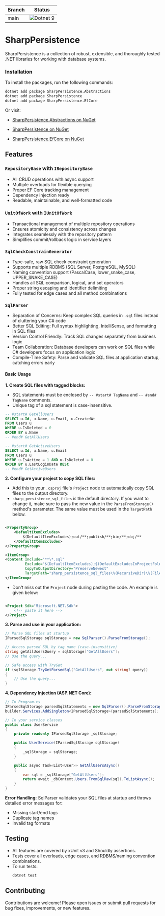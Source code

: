 | Branch | Status                                                                                                                |
|--------|-----------------------------------------------------------------------------------------------------------------------|
| main   | ![Dotnet 9](https://github.com/md-redwan-hossain/SharpPersistence/actions/workflows/dotnet.yml/badge.svg?branch=main) |

# SharpPersistence

SharpPersistence is a collection of robust, extensible, and thoroughly tested .NET libraries for working with database
systems.

### Installation

To install the packages, run the following commands:

```bash
dotnet add package SharpPersistence.Abstractions
dotnet add package SharpPersistence
dotnet add package SharpPersistence.EfCore
```

Or visit:

- [SharpPersistence.Abstractions on NuGet](https://www.nuget.org/packages/SharpPersistence.Abstractions/)

- [SharpPersistence on NuGet](https://www.nuget.org/packages/SharpPersistence/)

- [SharpPersistence.EfCore on NuGet](https://www.nuget.org/packages/SharpPersistence.EfCore/)

## Features

### **`RepositoryBase` with `IRepositoryBase`**

- All CRUD operations with async support
- Multiple overloads for flexible querying
- Proper EF Core tracking management
- Dependency injection ready
- Readable, maintainable, and well-formatted code

### **`UnitOfWork` with `IUnitOfWork`**

- Transactional management of multiple repository operations
- Ensures atomicity and consistency across changes
- Integrates seamlessly with the repository pattern
- Simplifies commit/rollback logic in service layers

### **`SqlCheckConstrainGenerator`**

- Type-safe, raw SQL check constraint generation
- Supports multiple RDBMS (SQL Server, PostgreSQL, MySQL)
- Naming convention support (PascalCase, lower_snake_case, UPPER_SNAKE_CASE)
- Handles all SQL comparison, logical, and set operators
- Proper string escaping and identifier delimiting
- Fully tested for edge cases and all method combinations

### **`SqlParser`**

- Separation of Concerns: Keep complex SQL queries in `.sql` files instead of cluttering your C# code
- Better SQL Editing: Full syntax highlighting, IntelliSense, and formatting in SQL files
- Version Control Friendly: Track SQL changes separately from business logic
- Team Collaboration: Database developers can work on SQL files while C# developers focus on application logic
- Compile-Time Safety: Parse and validate SQL files at application startup, catching errors early

#### Basic Usage

**1. Create SQL files with tagged blocks:**

- SQL statements must be enclosed by `-- #start# TagName` and `-- #end# TagName` comments.
- Unique tag of a sql statement is case-insensitive.

```sql
-- #start# GetAllUsers
SELECT u.Id, u.Name, u.Email, u.CreatedAt
FROM Users u
WHERE u.IsDeleted = 0
ORDER BY u.Name
-- #end# GetAllUsers

-- #start# GetActiveUsers
SELECT u.Id, u.Name, u.Email
FROM Users u
WHERE u.IsActive = 1 AND u.IsDeleted = 0
ORDER BY u.LastLoginDate DESC
-- #end# GetActiveUsers
```

**2. Configure your project to copy SQL files:**

- Add this to your `.csproj` file's `Project` node to automatically copy SQL files to the output directory.
- `sharp_persistence_sql_files` is the default directory. If you want to change it, make sure to pass the new value in
  the `ParseFromStorage()` method's parameter. The same value must be used in the `TargetPath` below.

```xml

<PropertyGroup>
    <DefaultItemExcludes>
        $(DefaultItemExcludes);out/**;publish/**;bin/**;obj/**
    </DefaultItemExcludes>
</PropertyGroup>

<ItemGroup>
<Content Include="**\*.sql"
         Exclude="$(DefaultItemExcludes);$(DefaultExcludesInProjectFolder)"
         CopyToOutputDirectory="PreserveNewest"
         TargetPath="sharp_persistence_sql_files\%(RecursiveDir)\%(Filename)%(Extension)"/>
</ItemGroup>
```

- Don't miss out the `Project` node during pasting the code. An example is given below:

```xml

<Project Sdk="Microsoft.NET.Sdk">
    <!-- paste it here -->
</Project>
```

**3. Parse and use in your application:**

```csharp
// Parse SQL files at startup
IParsedSqlStorage sqlStorage = new SqlParser().ParseFromStorage();

// Access parsed SQL by tag name (case-insensitive)
string getAllUsersQuery = sqlStorage["GetAllUsers"];
// Use the query...

// Safe access with TryGet
if (sqlStorage.TryGetParsedSql("GetAllUsers", out string? query))
{
    // Use the query...
}
```

**4. Dependency Injection (ASP.NET Core):**

```csharp
// In Program.cs
IParsedSqlStorage parsedSqlStatements = new SqlParser().ParseFromStorage();
builder.Services.AddSingleton<IParsedSqlStorage>(parsedSqlStatements);

// In your service classes
public class UserService
{
    private readonly IParsedSqlStorage _sqlStorage;

    public UserService(IParsedSqlStorage sqlStorage)
    {
        _sqlStorage = sqlStorage;
    }

    public async Task<List<User>> GetAllUsersAsync()
    {
        var sql = _sqlStorage["GetAllUsers"];
        return await _dbContext.Users.FromSqlRaw(sql).ToListAsync();
    }
}
```

**Error Handling:**
SqlParser validates your SQL files at startup and throws detailed error messages for:

- Missing start/end tags
- Duplicate tag names
- Invalid tag formats

## Testing

- All features are covered by xUnit v3 and Shouldly assertions.
- Tests cover all overloads, edge cases, and RDBMS/naming convention combinations.
- To run tests:
  ```bash
  dotnet test
  ```

## Contributing

Contributions are welcome! Please open issues or submit pull requests for bug fixes, improvements, or new features.
